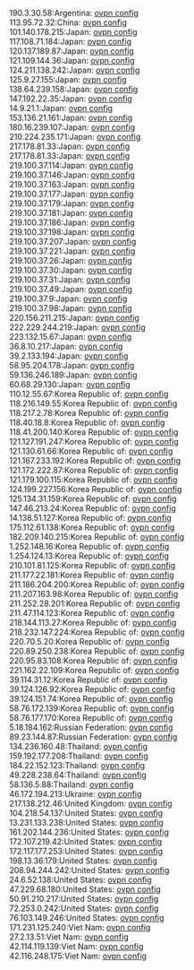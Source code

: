 190.3.30.58:Argentina: [ovpn config](vpn/190_3_30_58.ovpn)  
113.95.72.32:China: [ovpn config](vpn/113_95_72_32.ovpn)  
101.140.178.215:Japan: [ovpn config](vpn/101_140_178_215.ovpn)  
117.108.71.184:Japan: [ovpn config](vpn/117_108_71_184.ovpn)  
120.137.189.87:Japan: [ovpn config](vpn/120_137_189_87.ovpn)  
121.109.144.36:Japan: [ovpn config](vpn/121_109_144_36.ovpn)  
124.211.138.242:Japan: [ovpn config](vpn/124_211_138_242.ovpn)  
125.9.27.155:Japan: [ovpn config](vpn/125_9_27_155.ovpn)  
138.64.239.158:Japan: [ovpn config](vpn/138_64_239_158.ovpn)  
147.192.22.35:Japan: [ovpn config](vpn/147_192_22_35.ovpn)  
14.9.21.1:Japan: [ovpn config](vpn/14_9_21_1.ovpn)  
153.136.21.161:Japan: [ovpn config](vpn/153_136_21_161.ovpn)  
180.16.239.107:Japan: [ovpn config](vpn/180_16_239_107.ovpn)  
210.224.235.171:Japan: [ovpn config](vpn/210_224_235_171.ovpn)  
217.178.81.33:Japan: [ovpn config](vpn/217_178_81_33.ovpn)  
217.178.81.33:Japan: [ovpn config](vpn/217_178_81_33.ovpn)  
219.100.37.114:Japan: [ovpn config](vpn/219_100_37_114.ovpn)  
219.100.37.146:Japan: [ovpn config](vpn/219_100_37_146.ovpn)  
219.100.37.163:Japan: [ovpn config](vpn/219_100_37_163.ovpn)  
219.100.37.177:Japan: [ovpn config](vpn/219_100_37_177.ovpn)  
219.100.37.179:Japan: [ovpn config](vpn/219_100_37_179.ovpn)  
219.100.37.181:Japan: [ovpn config](vpn/219_100_37_181.ovpn)  
219.100.37.186:Japan: [ovpn config](vpn/219_100_37_186.ovpn)  
219.100.37.198:Japan: [ovpn config](vpn/219_100_37_198.ovpn)  
219.100.37.207:Japan: [ovpn config](vpn/219_100_37_207.ovpn)  
219.100.37.221:Japan: [ovpn config](vpn/219_100_37_221.ovpn)  
219.100.37.26:Japan: [ovpn config](vpn/219_100_37_26.ovpn)  
219.100.37.30:Japan: [ovpn config](vpn/219_100_37_30.ovpn)  
219.100.37.31:Japan: [ovpn config](vpn/219_100_37_31.ovpn)  
219.100.37.49:Japan: [ovpn config](vpn/219_100_37_49.ovpn)  
219.100.37.9:Japan: [ovpn config](vpn/219_100_37_9.ovpn)  
219.100.37.98:Japan: [ovpn config](vpn/219_100_37_98.ovpn)  
220.156.211.215:Japan: [ovpn config](vpn/220_156_211_215.ovpn)  
222.229.244.219:Japan: [ovpn config](vpn/222_229_244_219.ovpn)  
223.132.15.67:Japan: [ovpn config](vpn/223_132_15_67.ovpn)  
36.8.10.217:Japan: [ovpn config](vpn/36_8_10_217.ovpn)  
39.2.133.194:Japan: [ovpn config](vpn/39_2_133_194.ovpn)  
58.95.204.178:Japan: [ovpn config](vpn/58_95_204_178.ovpn)  
59.136.246.189:Japan: [ovpn config](vpn/59_136_246_189.ovpn)  
60.68.29.130:Japan: [ovpn config](vpn/60_68_29_130.ovpn)  
110.12.55.67:Korea Republic of: [ovpn config](vpn/110_12_55_67.ovpn)  
118.216.149.55:Korea Republic of: [ovpn config](vpn/118_216_149_55.ovpn)  
118.217.2.78:Korea Republic of: [ovpn config](vpn/118_217_2_78.ovpn)  
118.40.18.8:Korea Republic of: [ovpn config](vpn/118_40_18_8.ovpn)  
118.41.200.140:Korea Republic of: [ovpn config](vpn/118_41_200_140.ovpn)  
121.127.191.247:Korea Republic of: [ovpn config](vpn/121_127_191_247.ovpn)  
121.130.61.66:Korea Republic of: [ovpn config](vpn/121_130_61_66.ovpn)  
121.167.233.192:Korea Republic of: [ovpn config](vpn/121_167_233_192.ovpn)  
121.172.222.87:Korea Republic of: [ovpn config](vpn/121_172_222_87.ovpn)  
121.179.100.115:Korea Republic of: [ovpn config](vpn/121_179_100_115.ovpn)  
124.199.227.156:Korea Republic of: [ovpn config](vpn/124_199_227_156.ovpn)  
125.134.31.159:Korea Republic of: [ovpn config](vpn/125_134_31_159.ovpn)  
147.46.213.24:Korea Republic of: [ovpn config](vpn/147_46_213_24.ovpn)  
14.138.51.127:Korea Republic of: [ovpn config](vpn/14_138_51_127.ovpn)  
175.112.61.138:Korea Republic of: [ovpn config](vpn/175_112_61_138.ovpn)  
182.209.140.215:Korea Republic of: [ovpn config](vpn/182_209_140_215.ovpn)  
1.252.148.16:Korea Republic of: [ovpn config](vpn/1_252_148_16.ovpn)  
1.254.124.13:Korea Republic of: [ovpn config](vpn/1_254_124_13.ovpn)  
210.101.81.125:Korea Republic of: [ovpn config](vpn/210_101_81_125.ovpn)  
211.177.22.181:Korea Republic of: [ovpn config](vpn/211_177_22_181.ovpn)  
211.186.204.200:Korea Republic of: [ovpn config](vpn/211_186_204_200.ovpn)  
211.207.163.98:Korea Republic of: [ovpn config](vpn/211_207_163_98.ovpn)  
211.252.28.201:Korea Republic of: [ovpn config](vpn/211_252_28_201.ovpn)  
211.47.114.123:Korea Republic of: [ovpn config](vpn/211_47_114_123.ovpn)  
218.144.113.27:Korea Republic of: [ovpn config](vpn/218_144_113_27.ovpn)  
218.232.147.224:Korea Republic of: [ovpn config](vpn/218_232_147_224.ovpn)  
220.70.5.20:Korea Republic of: [ovpn config](vpn/220_70_5_20.ovpn)  
220.89.250.238:Korea Republic of: [ovpn config](vpn/220_89_250_238.ovpn)  
220.95.83.108:Korea Republic of: [ovpn config](vpn/220_95_83_108.ovpn)  
221.162.22.109:Korea Republic of: [ovpn config](vpn/221_162_22_109.ovpn)  
39.114.31.12:Korea Republic of: [ovpn config](vpn/39_114_31_12.ovpn)  
39.124.126.92:Korea Republic of: [ovpn config](vpn/39_124_126_92.ovpn)  
39.124.151.74:Korea Republic of: [ovpn config](vpn/39_124_151_74.ovpn)  
58.76.172.139:Korea Republic of: [ovpn config](vpn/58_76_172_139.ovpn)  
58.76.177.170:Korea Republic of: [ovpn config](vpn/58_76_177_170.ovpn)  
5.18.184.162:Russian Federation: [ovpn config](vpn/5_18_184_162.ovpn)  
89.23.144.87:Russian Federation: [ovpn config](vpn/89_23_144_87.ovpn)  
134.236.160.48:Thailand: [ovpn config](vpn/134_236_160_48.ovpn)  
159.192.177.208:Thailand: [ovpn config](vpn/159_192_177_208.ovpn)  
184.22.152.123:Thailand: [ovpn config](vpn/184_22_152_123.ovpn)  
49.228.238.64:Thailand: [ovpn config](vpn/49_228_238_64.ovpn)  
58.136.5.88:Thailand: [ovpn config](vpn/58_136_5_88.ovpn)  
46.172.194.213:Ukraine: [ovpn config](vpn/46_172_194_213.ovpn)  
217.138.212.46:United Kingdom: [ovpn config](vpn/217_138_212_46.ovpn)  
104.218.54.137:United States: [ovpn config](vpn/104_218_54_137.ovpn)  
13.231.133.238:United States: [ovpn config](vpn/13_231_133_238.ovpn)  
161.202.144.236:United States: [ovpn config](vpn/161_202_144_236.ovpn)  
172.107.219.42:United States: [ovpn config](vpn/172_107_219_42.ovpn)  
172.117.177.253:United States: [ovpn config](vpn/172_117_177_253.ovpn)  
198.13.36.179:United States: [ovpn config](vpn/198_13_36_179.ovpn)  
208.94.244.242:United States: [ovpn config](vpn/208_94_244_242.ovpn)  
24.6.52.138:United States: [ovpn config](vpn/24_6_52_138.ovpn)  
47.229.68.180:United States: [ovpn config](vpn/47_229_68_180.ovpn)  
50.91.210.217:United States: [ovpn config](vpn/50_91_210_217.ovpn)  
72.253.0.242:United States: [ovpn config](vpn/72_253_0_242.ovpn)  
76.103.149.246:United States: [ovpn config](vpn/76_103_149_246.ovpn)  
171.231.125.240:Viet Nam: [ovpn config](vpn/171_231_125_240.ovpn)  
27.2.13.51:Viet Nam: [ovpn config](vpn/27_2_13_51.ovpn)  
42.114.119.139:Viet Nam: [ovpn config](vpn/42_114_119_139.ovpn)  
42.116.248.175:Viet Nam: [ovpn config](vpn/42_116_248_175.ovpn)  
